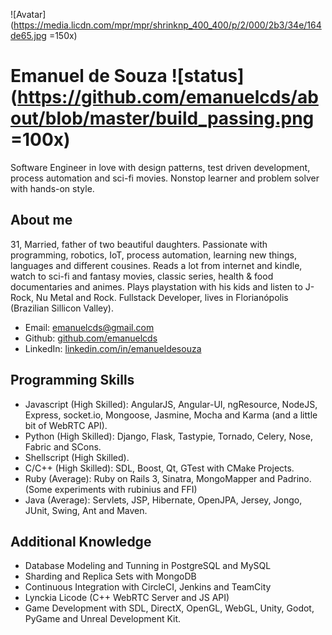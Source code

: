 ![Avatar](https://media.licdn.com/mpr/mpr/shrinknp_400_400/p/2/000/2b3/34e/164de65.jpg =150x)
# Emanuel de Souza ![status](https://github.com/emanuelcds/about/blob/master/build_passing.png =100x)
Software Engineer in love with design patterns, test driven development, process automation and sci-fi movies. Nonstop learner and problem solver with hands-on style.

## About me
31, Married, father of two beautiful daughters. Passionate with programming, robotics, IoT, process automation, learning new things, languages and different cousines. Reads a lot from internet and kindle, watch to sci-fi and fantasy movies, classic series, health & food documentaries and animes. Plays playstation with his kids and listen to J-Rock, Nu Metal and Rock.
Fullstack Developer, lives in Florianópolis (Brazilian Sillicon Valley).

* Email: [emanuelcds@gmail.com](mailto:emanuelcds@gmail.com)
* Github: [github.com/emanuelcds](http://github.com/emanuelcds)
* LinkedIn: [linkedin.com/in/emanueldesouza](https://www.linkedin.com/in/emanueldesouza)

## Programming Skills
* Javascript (High Skilled): AngularJS, Angular-UI, ngResource, NodeJS, Express, socket.io, Mongoose, Jasmine, Mocha and Karma (and a little bit of WebRTC API).
* Python (High Skilled): Django, Flask, Tastypie, Tornado, Celery, Nose, Fabric and SCons.
* Shellscript (High Skilled).
* C/C++ (High Skilled): SDL, Boost, Qt, GTest with CMake Projects.
* Ruby (Average): Ruby on Rails 3, Sinatra, MongoMapper and Padrino. (Some experiments with rubinius and FFI)
* Java (Average): Servlets, JSP, Hibernate, OpenJPA, Jersey, Jongo, JUnit, Swing, Ant and Maven.

## Additional Knowledge
* Database Modeling and Tunning in PostgreSQL and MySQL
* Sharding and Replica Sets with MongoDB
* Continuous Integration with CircleCI, Jenkins and TeamCity
* Lynckia Licode (C++ WebRTC Server and JS API)
* Game Development with SDL, DirectX, OpenGL, WebGL, Unity, Godot, PyGame and Unreal Development Kit.
